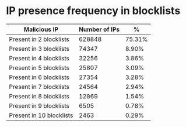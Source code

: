 # IP presence frequency in blocklists
| Malicious IP | Number of IPs | % |
|----|----|----|
| Present in 2 blocklists | 628848 | 75.31% |
| Present in 3 blocklists | 74347 | 8.90% |
| Present in 4 blocklists | 32256 | 3.86% |
| Present in 5 blocklists | 25807 | 3.09% |
| Present in 6 blocklists | 27354 | 3.28% |
| Present in 7 blocklists | 24564 | 2.94% |
| Present in 8 blocklists | 12869 | 1.54% |
| Present in 9 blocklists | 6505 | 0.78% |
| Present in 10 blocklists | 2463 | 0.29% |
